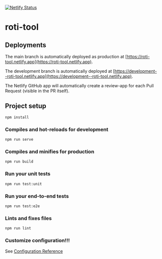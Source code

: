 [![Netlify Status](https://api.netlify.com/api/v1/badges/4e45198c-fc0b-4dff-b155-ff32cfbc4d57/deploy-status)](https://app.netlify.com/sites/roti-tool/deploys)

# roti-tool

## Deployments

The main branch is automatically deployed as production at [https://roti-tool.netlify.app](https://roti-tool.netlify.app).

The development branch is automatically deployed at [https://development--roti-tool.netlify.app](https://development--roti-tool.netlify.app).

The Netlify GitHub app will automatically create a review-app for each Pull Request (visible in the PR itself).


## Project setup

```
npm install
```

### Compiles and hot-reloads for development

```
npm run serve
```

### Compiles and minifies for production

```
npm run build
```

### Run your unit tests

```
npm run test:unit
```

### Run your end-to-end tests

```
npm run test:e2e
```

### Lints and fixes files

```
npm run lint
```

### Customize configuration!!!

See [Configuration Reference](https://cli.vuejs.org/config/)
